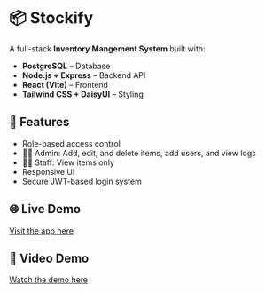 #  📦 Stockify

A full-stack **Inventory Mangement System** built with:

- **PostgreSQL** – Database  
- **Node.js + Express** – Backend API  
- **React (Vite)** – Frontend  
- **Tailwind CSS + DaisyUI** – Styling  

## 🚀 Features
- Role-based access control
- 👨‍💼 Admin: Add, edit, and delete items, add users, and view logs
- 👩‍💼 Staff: View items only
- Responsive UI
- Secure JWT-based login system

## 🌐 Live Demo
[Visit the app here](https://stockify-app.netlify.app/login)

## 🎥 Video Demo
[Watch the demo here](https://www.youtube.com/watch?v=8q6f_Ls8esw)

